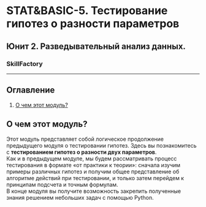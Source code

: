 # STAT&BASIC-5. Тестирование гипотез о разности параметров 
## Юнит 2. Разведывательный анализ данных. 
### SkillFactory
---
## Оглавление  
1. [О чем этот модуль?](https://github.com/luhakv/study_works/tree/master/SkillFactory/unit_2/STAT%26BASIC_5/README.md#О-чем-этот-модуль?)  

## О чем этот модуль?
Этот модуль представляет собой логическое продолжение предыдущего модуля о тестировании гипотез. Здесь вы познакомитесь с **тестированием гипотез о разности двух параметров**.  
Как и в предыдущем модуле, мы будем рассматривать процесс тестирования в формате «от практики к теории»: сначала изучим примеры различных гипотез и получим общее представление об алгоритме действий при тестировании, и только затем перейдем к принципам подсчета и точным формулам.  
В конце модуля вы получите возможность закрепить полученные знания решением небольших задач с помощью Python.
